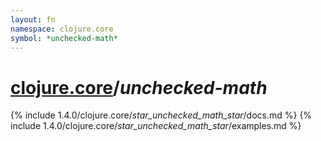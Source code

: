 ```yaml
---
layout: fn
namespace: clojure.core
symbol: *unchecked-math*
---
```


# [clojure.core](../)/*unchecked-math*

{% include 1.4.0/clojure.core/_star_unchecked_math_star_/docs.md %}
{% include 1.4.0/clojure.core/_star_unchecked_math_star_/examples.md %}

